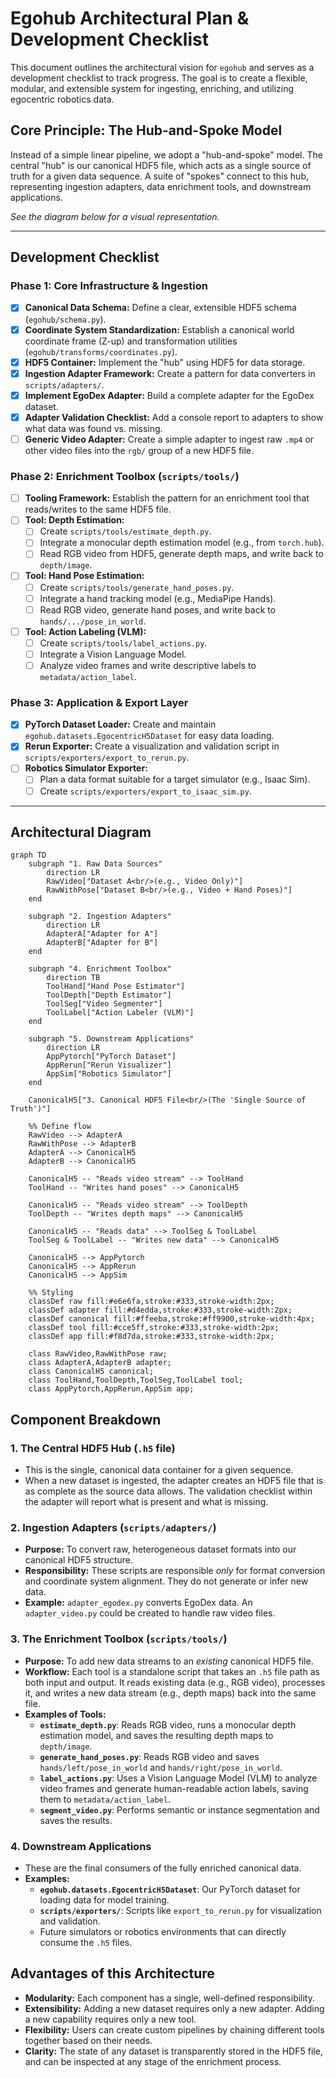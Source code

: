 # Egohub Architectural Plan & Development Checklist

This document outlines the architectural vision for `egohub` and serves as a development checklist to track progress. The goal is to create a flexible, modular, and extensible system for ingesting, enriching, and utilizing egocentric robotics data.

## Core Principle: The Hub-and-Spoke Model

Instead of a simple linear pipeline, we adopt a "hub-and-spoke" model. The central "hub" is our canonical HDF5 file, which acts as a single source of truth for a given data sequence. A suite of "spokes" connect to this hub, representing ingestion adapters, data enrichment tools, and downstream applications.

*See the diagram below for a visual representation.*

---

## Development Checklist

### Phase 1: Core Infrastructure & Ingestion

- [x] **Canonical Data Schema:** Define a clear, extensible HDF5 schema (`egohub/schema.py`).
- [x] **Coordinate System Standardization:** Establish a canonical world coordinate frame (Z-up) and transformation utilities (`egohub/transforms/coordinates.py`).
- [x] **HDF5 Container:** Implement the "hub" using HDF5 for data storage.
- [x] **Ingestion Adapter Framework:** Create a pattern for data converters in `scripts/adapters/`.
- [x] **Implement EgoDex Adapter:** Build a complete adapter for the EgoDex dataset.
- [x] **Adapter Validation Checklist:** Add a console report to adapters to show what data was found vs. missing.
- [ ] **Generic Video Adapter:** Create a simple adapter to ingest raw `.mp4` or other video files into the `rgb/` group of a new HDF5 file.

### Phase 2: Enrichment Toolbox (`scripts/tools/`)

- [ ] **Tooling Framework:** Establish the pattern for an enrichment tool that reads/writes to the same HDF5 file.
- [ ] **Tool: Depth Estimation:**
    - [ ] Create `scripts/tools/estimate_depth.py`.
    - [ ] Integrate a monocular depth estimation model (e.g., from `torch.hub`).
    - [ ] Read RGB video from HDF5, generate depth maps, and write back to `depth/image`.
- [ ] **Tool: Hand Pose Estimation:**
    - [ ] Create `scripts/tools/generate_hand_poses.py`.
    - [ ] Integrate a hand tracking model (e.g., MediaPipe Hands).
    - [ ] Read RGB video, generate hand poses, and write back to `hands/.../pose_in_world`.
- [ ] **Tool: Action Labeling (VLM):**
    - [ ] Create `scripts/tools/label_actions.py`.
    - [ ] Integrate a Vision Language Model.
    - [ ] Analyze video frames and write descriptive labels to `metadata/action_label`.

### Phase 3: Application & Export Layer

- [x] **PyTorch Dataset Loader:** Create and maintain `egohub.datasets.EgocentricH5Dataset` for easy data loading.
- [x] **Rerun Exporter:** Create a visualization and validation script in `scripts/exporters/export_to_rerun.py`.
- [ ] **Robotics Simulator Exporter:**
    - [ ] Plan a data format suitable for a target simulator (e.g., Isaac Sim).
    - [ ] Create `scripts/exporters/export_to_isaac_sim.py`.

---

## Architectural Diagram

```mermaid
graph TD
    subgraph "1. Raw Data Sources"
        direction LR
        RawVideo["Dataset A<br/>(e.g., Video Only)"]
        RawWithPose["Dataset B<br/>(e.g., Video + Hand Poses)"]
    end

    subgraph "2. Ingestion Adapters"
        direction LR
        AdapterA["Adapter for A"]
        AdapterB["Adapter for B"]
    end

    subgraph "4. Enrichment Toolbox"
        direction TB
        ToolHand["Hand Pose Estimator"]
        ToolDepth["Depth Estimator"]
        ToolSeg["Video Segmenter"]
        ToolLabel["Action Labeler (VLM)"]
    end

    subgraph "5. Downstream Applications"
        direction LR
        AppPytorch["PyTorch Dataset"]
        AppRerun["Rerun Visualizer"]
        AppSim["Robotics Simulator"]
    end

    CanonicalH5["3. Canonical HDF5 File<br/>(The 'Single Source of Truth')"]

    %% Define flow
    RawVideo --> AdapterA
    RawWithPose --> AdapterB
    AdapterA --> CanonicalH5
    AdapterB --> CanonicalH5

    CanonicalH5 -- "Reads video stream" --> ToolHand
    ToolHand -- "Writes hand poses" --> CanonicalH5
    
    CanonicalH5 -- "Reads video stream" --> ToolDepth
    ToolDepth -- "Writes depth maps" --> CanonicalH5

    CanonicalH5 -- "Reads data" --> ToolSeg & ToolLabel
    ToolSeg & ToolLabel -- "Writes new data" --> CanonicalH5

    CanonicalH5 --> AppPytorch
    CanonicalH5 --> AppRerun
    CanonicalH5 --> AppSim

    %% Styling
    classDef raw fill:#e6e6fa,stroke:#333,stroke-width:2px;
    classDef adapter fill:#d4edda,stroke:#333,stroke-width:2px;
    classDef canonical fill:#ffeeba,stroke:#ff9900,stroke-width:4px;
    classDef tool fill:#cce5ff,stroke:#333,stroke-width:2px;
    classDef app fill:#f8d7da,stroke:#333,stroke-width:2px;

    class RawVideo,RawWithPose raw;
    class AdapterA,AdapterB adapter;
    class CanonicalH5 canonical;
    class ToolHand,ToolDepth,ToolSeg,ToolLabel tool;
    class AppPytorch,AppRerun,AppSim app;
```

## Component Breakdown

### 1. The Central HDF5 Hub (`.h5` file)
- This is the single, canonical data container for a given sequence.
- When a new dataset is ingested, the adapter creates an HDF5 file that is as complete as the source data allows. The validation checklist within the adapter will report what is present and what is missing.

### 2. Ingestion Adapters (`scripts/adapters/`)
- **Purpose:** To convert raw, heterogeneous dataset formats into our canonical HDF5 structure.
- **Responsibility:** These scripts are responsible *only* for format conversion and coordinate system alignment. They do not generate or infer new data.
- **Example:** `adapter_egodex.py` converts EgoDex data. An `adapter_video.py` could be created to handle raw video files.

### 3. The Enrichment Toolbox (`scripts/tools/`)
- **Purpose:** To add new data streams to an *existing* canonical HDF5 file.
- **Workflow:** Each tool is a standalone script that takes an `.h5` file path as both input and output. It reads existing data (e.g., RGB video), processes it, and writes a new data stream (e.g., depth maps) back into the same file.
- **Examples of Tools:**
  - **`estimate_depth.py`**: Reads RGB video, runs a monocular depth estimation model, and saves the resulting depth maps to `depth/image`.
  - **`generate_hand_poses.py`**: Reads RGB video and saves `hands/left/pose_in_world` and `hands/right/pose_in_world`.
  - **`label_actions.py`**: Uses a Vision Language Model (VLM) to analyze video frames and generate human-readable action labels, saving them to `metadata/action_label`.
  - **`segment_video.py`**: Performs semantic or instance segmentation and saves the results.

### 4. Downstream Applications
- These are the final consumers of the fully enriched canonical data.
- **Examples:**
  - **`egohub.datasets.EgocentricH5Dataset`**: Our PyTorch dataset for loading data for model training.
  - **`scripts/exporters/`**: Scripts like `export_to_rerun.py` for visualization and validation.
  - Future simulators or robotics environments that can directly consume the `.h5` files.

## Advantages of this Architecture
- **Modularity:** Each component has a single, well-defined responsibility.
- **Extensibility:** Adding a new dataset requires only a new adapter. Adding a new capability requires only a new tool.
- **Flexibility:** Users can create custom pipelines by chaining different tools together based on their needs.
- **Clarity:** The state of any dataset is transparently stored in the HDF5 file, and can be inspected at any stage of the enrichment process. 